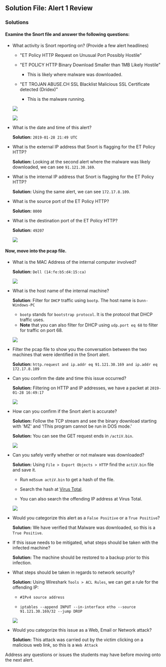 
## Solution File: Alert 1 Review

### Solutions 

#### Examine the Snort file and answer the following questions:

- What activity is Snort reporting on? (Provide a few alert headlines)

    - "ET Policy HTTP Request on Unusual Port Possibly Hostile"

    - "ET POLICY HTTP Binary Download Smaller than 1MB Likely Hostile"
        - This is likely where malware was downloaded.

    - "ET TROJAN ABUSE.CH SSL Blacklist Malicious SSL Certificate detected (Dridex)"
        - This is the malware running. 

    ![](Images/Alert1.jpg)

    ![](Images/Alert2.jpg)

- What is the date and time of this alert?

    **Solution:** `2019-01-28 21:49 UTC`

- What is the external IP address that Snort is flagging for the ET Policy HTTP?

    **Solution:** Looking at the second alert where the malware was likely downloaded, we can see `91.121.30.169`.


- What is the internal IP address that Snort is flagging for the ET Policy HTTP?

    **Solution:** Using the same alert, we can see `172.17.8.109`.

- What is the source port of the ET Policy HTTP?

    **Solution:** `8000`

- What is the destination port of the ET Policy HTTP?

    **Solution:** `49207`

    ![](Images/Alert3.jpg)

#### Now, move into the pcap file.

- What is the MAC Address of the internal computer involved?

    **Solution:** `Dell (14:fe:b5:d4:15:ca)`

    ![](Images/Mac_address.jpg)

- What is the host name of the internal machine?

    **Solution**: Filter for `DHCP` traffic using `bootp`. The host name is `Dunn-Windows-PC`

    - `bootp` stands for `bootstrap protocol`. It is the protocol that DHCP traffic uses. 
    - **Note** that you can also filter for DHCP using `udp.port eq 68` to filter for traffic on port 68.

    ![](Images/bootp.jpg)

- Filter the pcap file to show you the conversation between the two machines that were identified in the Snort alert.

    **Solution:** `http.request and ip.addr eq 91.121.30.169 and ip.addr eq 172.17.8.109`

- Can you confirm the date and time this issue occurred?

    **Solution:** Filtering on HTTP and IP addresses, we have a packet at `2019-01-28 16:49:17`

    ![](Images/Time.jpg)

- How can you confirm if the Snort alert is accurate?

    **Solution:** Follow the TCP stream and see the binary download starting with 'MZ' and '!This program cannot be run in DOS mode.'

    **Solution:** You can see the GET request ends in `/actiV.bin`.

    ![](Images/binary.jpg)

- Can you safely verify whether or not malware was downloaded?

    **Solution:** Using `File > Export Objects > HTTP` find the `actiV.bin` file and save it.

    - Run `md5sum actiV.bin` to get a hash of the file.

    - Search the hash at [Virus Total](https://www.virustotal.com/#/home/search).

    - You can also search the offending IP address at Virus Total.

    ![](Images/httpObjects.jpg)

- Would you categorize this alert as a `False Positive` or a `True Positive`?

     **Solution:** We have verified that Malware was downloaded, so this is a `True Positive`.

- If this issue needs to be mitigated, what steps should be taken with the infected machine?

    **Solution:** The machine should be restored to a backup prior to this infection.

- What steps should be taken in regards to network security?

    **Solution:** Using Wireshark `Tools > ACL Rules`, we can get a rule for the offending IP:

    - `#IPv4 source address`

    - `iptables --append INPUT --in-interface etho --source 91.121.30.169/32 --jump DROP`

    ![](Images/firewall.jpg)
    
- Would you categorize this issue as a Web, Email or Network attack?

    **Solution:** This attack was carried out by the victim clicking on a malicious web link, so this is a `Web Attack`

Address any questions or issues the students may have before moving onto the next alert. 